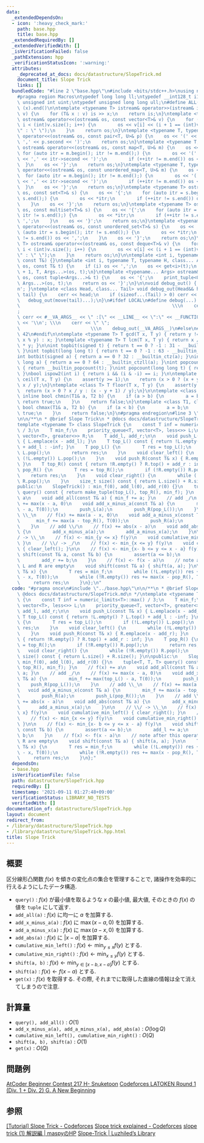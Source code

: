 ```yaml
---
data:
  _extendedDependsOn:
  - icon: ':heavy_check_mark:'
    path: base.hpp
    title: base.hpp
  _extendedRequiredBy: []
  _extendedVerifiedWith: []
  _isVerificationFailed: false
  _pathExtension: hpp
  _verificationStatusIcon: ':warning:'
  attributes:
    _deprecated_at_docs: docs/datastructure/SlopeTrick.md
    document_title: Slope Trick
    links: []
  bundledCode: "#line 2 \"base.hpp\"\n#include <bits/stdc++.h>\nusing namespace std;\n\
    #pragma region Macros\ntypedef long long ll;\ntypedef __int128_t i128;\ntypedef\
    \ unsigned int uint;\ntypedef unsigned long long ull;\n#define ALL(x) (x).begin(),\
    \ (x).end()\n\ntemplate <typename T> istream& operator>>(istream& is, vector<T>&\
    \ v) {\n    for (T& x : v) is >> x;\n    return is;\n}\ntemplate <typename T>\
    \ ostream& operator<<(ostream& os, const vector<T>& v) {\n    for (int i = 0;\
    \ i < (int)v.size(); i++) {\n        os << v[i] << (i + 1 == (int)v.size() ? \"\
    \" : \" \");\n    }\n    return os;\n}\ntemplate <typename T, typename U> ostream&\
    \ operator<<(ostream& os, const pair<T, U>& p) {\n    os << '(' << p.first <<\
    \ ',' << p.second << ')';\n    return os;\n}\ntemplate <typename T, typename U>\
    \ ostream& operator<<(ostream& os, const map<T, U>& m) {\n    os << '{';\n   \
    \ for (auto itr = m.begin(); itr != m.end();) {\n        os << '(' << itr->first\
    \ << ',' << itr->second << ')';\n        if (++itr != m.end()) os << ',';\n  \
    \  }\n    os << '}';\n    return os;\n}\ntemplate <typename T, typename U> ostream&\
    \ operator<<(ostream& os, const unordered_map<T, U>& m) {\n    os << '{';\n  \
    \  for (auto itr = m.begin(); itr != m.end();) {\n        os << '(' << itr->first\
    \ << ',' << itr->second << ')';\n        if (++itr != m.end()) os << ',';\n  \
    \  }\n    os << '}';\n    return os;\n}\ntemplate <typename T> ostream& operator<<(ostream&\
    \ os, const set<T>& s) {\n    os << '{';\n    for (auto itr = s.begin(); itr !=\
    \ s.end();) {\n        os << *itr;\n        if (++itr != s.end()) os << ',';\n\
    \    }\n    os << '}';\n    return os;\n}\ntemplate <typename T> ostream& operator<<(ostream&\
    \ os, const multiset<T>& s) {\n    os << '{';\n    for (auto itr = s.begin();\
    \ itr != s.end();) {\n        os << *itr;\n        if (++itr != s.end()) os <<\
    \ ',';\n    }\n    os << '}';\n    return os;\n}\ntemplate <typename T> ostream&\
    \ operator<<(ostream& os, const unordered_set<T>& s) {\n    os << '{';\n    for\
    \ (auto itr = s.begin(); itr != s.end();) {\n        os << *itr;\n        if (++itr\
    \ != s.end()) os << ',';\n    }\n    os << '}';\n    return os;\n}\ntemplate <typename\
    \ T> ostream& operator<<(ostream& os, const deque<T>& v) {\n    for (int i = 0;\
    \ i < (int)v.size(); i++) {\n        os << v[i] << (i + 1 == (int)v.size() ? \"\
    \" : \" \");\n    }\n    return os;\n}\n\ntemplate <int i, typename T> void print_tuple(ostream&,\
    \ const T&) {}\ntemplate <int i, typename T, typename H, class... Args> void print_tuple(ostream&\
    \ os, const T& t) {\n    if (i) os << ',';\n    os << get<i>(t);\n    print_tuple<i\
    \ + 1, T, Args...>(os, t);\n}\ntemplate <typename... Args> ostream& operator<<(ostream&\
    \ os, const tuple<Args...>& t) {\n    os << '{';\n    print_tuple<0, tuple<Args...>,\
    \ Args...>(os, t);\n    return os << '}';\n}\n\nvoid debug_out() { cerr << '\\\
    n'; }\ntemplate <class Head, class... Tail> void debug_out(Head&& head, Tail&&...\
    \ tail) {\n    cerr << head;\n    if (sizeof...(Tail) > 0) cerr << \", \";\n \
    \   debug_out(move(tail)...);\n}\n#ifdef LOCAL\n#define debug(...)           \
    \                                                        \\\n    cerr << \" \"\
    ;                                                                     \\\n   \
    \ cerr << #__VA_ARGS__ << \" :[\" << __LINE__ << \":\" << __FUNCTION__ << \"]\"\
    \ << '\\n'; \\\n    cerr << \" \";                                           \
    \                          \\\n    debug_out(__VA_ARGS__)\n#else\n#define debug(...)\
    \ 42\n#endif\n\ntemplate <typename T> T gcd(T x, T y) { return y != 0 ? gcd(y,\
    \ x % y) : x; }\ntemplate <typename T> T lcm(T x, T y) { return x / gcd(x, y)\
    \ * y; }\n\nint topbit(signed t) { return t == 0 ? -1 : 31 - __builtin_clz(t);\
    \ }\nint topbit(long long t) { return t == 0 ? -1 : 63 - __builtin_clzll(t); }\n\
    int botbit(signed a) { return a == 0 ? 32 : __builtin_ctz(a); }\nint botbit(long\
    \ long a) { return a == 0 ? 64 : __builtin_ctzll(a); }\nint popcount(signed t)\
    \ { return __builtin_popcount(t); }\nint popcount(long long t) { return __builtin_popcountll(t);\
    \ }\nbool ispow2(int i) { return i && (i & -i) == i; }\n\ntemplate <class T> T\
    \ ceil(T x, T y) {\n    assert(y >= 1);\n    return (x > 0 ? (x + y - 1) / y :\
    \ x / y);\n}\ntemplate <class T> T floor(T x, T y) {\n    assert(y >= 1);\n  \
    \  return (x > 0 ? x / y : (x - y + 1) / y);\n}\n\ntemplate <class T1, class T2>\
    \ inline bool chmin(T1& a, T2 b) {\n    if (a > b) {\n        a = b;\n       \
    \ return true;\n    }\n    return false;\n}\ntemplate <class T1, class T2> inline\
    \ bool chmax(T1& a, T2 b) {\n    if (a < b) {\n        a = b;\n        return\
    \ true;\n    }\n    return false;\n}\n#pragma endregion\n#line 3 \"datastructure/SlopeTrick.hpp\"\
    \n\n/**\n * @brief Slope Trick\n * @docs docs/datastructure/SlopeTrick.md\n */\n\
    template <typename T> class SlopeTrick {\n    const T inf = numeric_limits<T>::max()\
    \ / 3;\n    T min_f;\n    priority_queue<T, vector<T>, less<>> L;\n    priority_queue<T,\
    \ vector<T>, greater<>> R;\n    T add_l, add_r;\n\n    void push_L(const T& x)\
    \ { L.emplace(x - add_l); }\n    T top_L() const { return !L.empty() ? L.top()\
    \ + add_l : -inf; }\n    T pop_L() {\n        T res = top_L();\n        if (!L.empty())\
    \ L.pop();\n        return res;\n    }\n    void clear_left() {\n        while\
    \ (!L.empty()) L.pop();\n    }\n    void push_R(const T& x) { R.emplace(x - add_r);\
    \ }\n    T top_R() const { return !R.empty() ? R.top() + add_r : inf; }\n    T\
    \ pop_R() {\n        T res = top_R();\n        if (!R.empty()) R.pop();\n    \
    \    return res;\n    }\n    void clear_right() {\n        while (!R.empty())\
    \ R.pop();\n    }\n    size_t size() const { return L.size() + R.size(); }\n\n\
    public:\n    SlopeTrick() : min_f(0), add_l(0), add_r(0) {}\n    tuple<T, T, T>\
    \ query() const { return make_tuple(top_L(), top_R(), min_f); }\n    // f(x) +=\
    \ a\n    void add_all(const T& a) { min_f += a; }\n    // add _/\n    // f(x)\
    \ += max(x - a, 0)\n    void add_x_minus_a(const T& a) {\n        min_f += max(top_L()\
    \ - a, T(0));\n        push_L(a);\n        push_R(pop_L());\n    }\n    // add\
    \ \\_\n    // f(x) += max(a - x, 0)\n    void add_a_minus_x(const T& a) {\n  \
    \      min_f += max(a - top_R(), T(0));\n        push_R(a);\n        push_L(pop_R());\n\
    \    }\n    // add \\/\n    // f(x) += abs(x - a)\n    void add_abs(const T& a)\
    \ {\n        add_x_minus_a(a);\n        add_a_minus_x(a);\n    }\n\n    // \\\
    / -> \\_\n    // f(x) <- min_{y <= x} f(y)\n    void cumulative_min_left() { clear_right();\
    \ }\n    // \\/ -> _/\n    // f(x) <- min_{x <= y} f(y)\n    void cumulative_min_right()\
    \ { clear_left(); }\n\n    // f(x) <- min_{x- b <= y <= x - a} f(y)\n    void\
    \ shift(const T& a, const T& b) {\n        assert(a <= b);\n        add_l += a;\n\
    \        add_r += b;\n    }\n    // f(x) <- f(x - a)\n    // note after this operation,\
    \ L and R are empty\n    void shift(const T& a) { shift(a, a); }\n\n    T get(const\
    \ T& x) {\n        T res = min_f;\n        while (!L.empty()) res += max(pop_L()\
    \ - x, T(0));\n        while (!R.empty()) res += max(x - pop_R(), T(0));\n   \
    \     return res;\n    }\n};\n"
  code: "#pragma once\n#include \"../base.hpp\"\n\n/**\n * @brief Slope Trick\n *\
    \ @docs docs/datastructure/SlopeTrick.md\n */\ntemplate <typename T> class SlopeTrick\
    \ {\n    const T inf = numeric_limits<T>::max() / 3;\n    T min_f;\n    priority_queue<T,\
    \ vector<T>, less<>> L;\n    priority_queue<T, vector<T>, greater<>> R;\n    T\
    \ add_l, add_r;\n\n    void push_L(const T& x) { L.emplace(x - add_l); }\n   \
    \ T top_L() const { return !L.empty() ? L.top() + add_l : -inf; }\n    T pop_L()\
    \ {\n        T res = top_L();\n        if (!L.empty()) L.pop();\n        return\
    \ res;\n    }\n    void clear_left() {\n        while (!L.empty()) L.pop();\n\
    \    }\n    void push_R(const T& x) { R.emplace(x - add_r); }\n    T top_R() const\
    \ { return !R.empty() ? R.top() + add_r : inf; }\n    T pop_R() {\n        T res\
    \ = top_R();\n        if (!R.empty()) R.pop();\n        return res;\n    }\n \
    \   void clear_right() {\n        while (!R.empty()) R.pop();\n    }\n    size_t\
    \ size() const { return L.size() + R.size(); }\n\npublic:\n    SlopeTrick() :\
    \ min_f(0), add_l(0), add_r(0) {}\n    tuple<T, T, T> query() const { return make_tuple(top_L(),\
    \ top_R(), min_f); }\n    // f(x) += a\n    void add_all(const T& a) { min_f +=\
    \ a; }\n    // add _/\n    // f(x) += max(x - a, 0)\n    void add_x_minus_a(const\
    \ T& a) {\n        min_f += max(top_L() - a, T(0));\n        push_L(a);\n    \
    \    push_R(pop_L());\n    }\n    // add \\_\n    // f(x) += max(a - x, 0)\n \
    \   void add_a_minus_x(const T& a) {\n        min_f += max(a - top_R(), T(0));\n\
    \        push_R(a);\n        push_L(pop_R());\n    }\n    // add \\/\n    // f(x)\
    \ += abs(x - a)\n    void add_abs(const T& a) {\n        add_x_minus_a(a);\n \
    \       add_a_minus_x(a);\n    }\n\n    // \\/ -> \\_\n    // f(x) <- min_{y <=\
    \ x} f(y)\n    void cumulative_min_left() { clear_right(); }\n    // \\/ -> _/\n\
    \    // f(x) <- min_{x <= y} f(y)\n    void cumulative_min_right() { clear_left();\
    \ }\n\n    // f(x) <- min_{x- b <= y <= x - a} f(y)\n    void shift(const T& a,\
    \ const T& b) {\n        assert(a <= b);\n        add_l += a;\n        add_r +=\
    \ b;\n    }\n    // f(x) <- f(x - a)\n    // note after this operation, L and\
    \ R are empty\n    void shift(const T& a) { shift(a, a); }\n\n    T get(const\
    \ T& x) {\n        T res = min_f;\n        while (!L.empty()) res += max(pop_L()\
    \ - x, T(0));\n        while (!R.empty()) res += max(x - pop_R(), T(0));\n   \
    \     return res;\n    }\n};"
  dependsOn:
  - base.hpp
  isVerificationFile: false
  path: datastructure/SlopeTrick.hpp
  requiredBy: []
  timestamp: '2021-09-11 01:27:48+09:00'
  verificationStatus: LIBRARY_NO_TESTS
  verifiedWith: []
documentation_of: datastructure/SlopeTrick.hpp
layout: document
redirect_from:
- /library/datastructure/SlopeTrick.hpp
- /library/datastructure/SlopeTrick.hpp.html
title: Slope Trick
---
```

## 概要
区分線形凸関数 $f(x)$ を傾きの変化点の集合を管理することで, 諸操作を効率的に行えるようにしたデータ構造.

- `query()` : $f(x)$ が最小値を取るような $x$ の最小値, 最大値, そのときの $f(x)$ の値を `tuple` にして返す.
- `add_all(a)` : $f(x)$ に均一に $a$ を加算する.
- `add_x_minus_a(a)` : $f(x)$ に $\max(x - a, 0)$ を加算する.
- `add_a_minus_x(a)` : $f(x)$ に $\max(a - x, 0)$ を加算する.
- `add_abs(a)` : $f(x)$ に $|x - a|$ を加算する.
- `cumulative_min_left()` : $f(x) \leftarrow \min_{y \leq x} f(y)$ とする.
- `cumulative_min_right()` : $f(x) \leftarrow \min_{x \leq y} f(y)$ とする.
- `shift(a, b)` : $f(x) \leftarrow \min_{y \in [x - b, x - a]} f(y)$ とする.
- `shift(a)` : $f(x) \leftarrow f(x - a)$ とする.
- `get(x)` : $f(x)$ を取得する. その際, それまでに取得した直線の情報は全て消えてしまうので注意.

## 計算量
- `query(), add_all()` : $O(1)$
- `add_x_minus_a(a), add_a_minus_x(a), add_abs(a)` : $O(\log Q)$
- `cumulative_min_left(), cumulative_min_right()` : $O(Q)$
- `shift(a, b), shift(a)` : $O(1)$
- `get(x)` : $O(Q)$

## 問題例
[AtCoder Beginner Contest 217 H- Snuketoon](https://atcoder.jp/contests/abc217/tasks/abc217_h)
[Codeforces LATOKEN Round 1 (Div. 1 + Div. 2) G. A New Beginning](https://codeforces.com/contest/1534/problem/G)

## 参照
[[Tutorial] Slope Trick - Codeforces](https://codeforces.com/blog/entry/47821)
[Slope trick explained - Codeforces](https://codeforces.com/blog/entry/77298)
[slope trick (1) 解説編 | maspyのHP](https://maspypy.com/slope-trick-1-%E8%A7%A3%E8%AA%AC%E7%B7%A8)
[Slope-Trick | Luzhiled’s Library](https://ei1333.github.io/library/structure/others/slope-trick.cpp)